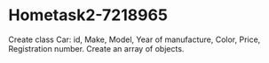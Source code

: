 # Hometask2-7218965
Create class Car: id, Make, Model, Year of manufacture, Color, Price, Registration number. Create an array of objects.
